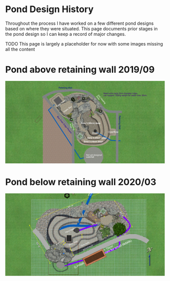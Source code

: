 # Pond Design History

Throughout the process I have worked on a few different pond designs based on where they were situated. This page documents prior stages in the pond design so I can keep a record of major changes.

TODO This page is largely a placeholder for now with some images missing all the content

# Pond above retaining wall 2019/09

![version_1.topdown.png](version_1/topdown.png)


# Pond below retaining wall 2020/03

![version_2.topdown.png](version_2/topdown.png)


